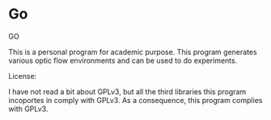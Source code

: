 Go
==

GO

This is a personal program for academic purpose. This program generates various optic flow environments and can be used to do experiments.

License:

I have not read a bit about GPLv3, but all the third libraries this program incoportes in comply with GPLv3. As a consequence, this program complies with GPLv3.
